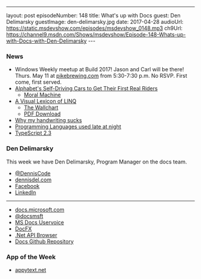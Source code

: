 ---
layout: post
episodeNumber: 148
title: What's up with Docs
guest: Den Delimarsky
guestImage: den-delimarsky.jpg
date: 2017-04-28
audioUrl: https://static.msdevshow.com/episodes/msdevshow_0148.mp3
ch9Url: https://channel9.msdn.com/Shows/msdevshow/Episode-148-Whats-up-with-Docs-with-Den-Delimarsky
--- 

### News

 - Windows Weekly meetup at Build 2017! Jason and Carl will be there! Thurs. May 11 at [pikebrewing.com](http://pikebrewing.com/) from 5:30-7:30 p.m. No RSVP. First come, first served.
 - [Alphabet's Self-Driving Cars to Get Their First Real Riders](https://www.bloomberg.com/news/articles/2017-04-25/alphabet-s-self-driving-cars-to-get-their-first-real-riders)
   - [Moral Machine](http://moralmachine.mit.edu/)
 - [A Visual Lexicon of LINQ](https://www.simple-talk.com/dotnet/net-development/visual-lexicon-linq/)
   - [The Wallchart](https://www.simple-talk.com/dotnet/net-development/visual-lexicon-linq-wallchart/)
   - [PDF Download](https://www.simple-talk.com/wp-content/uploads/2017/04/Visual-LINQ-wallchart-2.pdf)
 - [Why my handwriting sucks](https://medium.com/@manibatra23/why-my-handwriting-sucks-a-typographical-analysis-9e0fc4756b71)
 - [Programming Languages used late at night](https://stackoverflow.blog/2017/04/19/programming-languages-used-late-night/)
 - [TypeScript 2.3](https://blogs.msdn.microsoft.com/typescript/2017/04/27/announcing-typescript-2-3/)

### Den Delimarsky

This week we have Den Delimarsky, Program Manager on the docs team.

 - [@DennisCode](https://twitter.com/DennisCode)
 - [dennisdel.com](https://www.dennisdel.com/)
 - [Facebook](https://www.facebook.com/denbydefault/)
 - [LinkedIn](https://www.linkedin.com/in/dendeli/)

------------------------------------------------------------------------------

 - [docs.microsoft.com](http://docs.microsoft.com)
 - [@docsmsft](https://twitter.com/docsmsft)
 - [MS Docs Uservoice](https://msdocs.uservoice.com)
 - [DocFX](https://dotnet.github.io/docfx/)
 - [.Net API Browser](https://docs.microsoft.com/en-us/dotnet/api/)
 - [Docs Github Repository](https://github.com/Microsoft/Docs)

### App of the Week

 - [appytext.net](http://appytext.net/)
